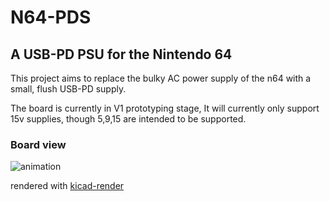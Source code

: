 # N64-PDS
## A USB-PD PSU for the Nintendo 64
This project aims to replace the bulky AC power supply of the n64 with a small, flush USB-PD supply.

The board is currently in V1 prototyping stage,
It will currently only support 15v supplies, though 5,9,15 are intended to be supported.
### Board view
![animation](https://korewakiyo.github.io/N64-PDS/rotating.gif)

rendered with [kicad-render](https://github.com/linalinn/kicad-render)
